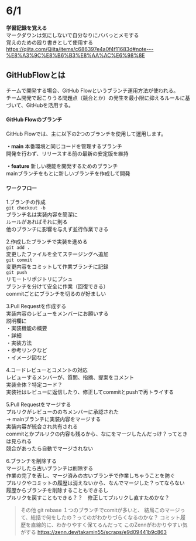 # 6/1

**学習記録を覚える**<br>
マークダウンは気にしないで自分なりにババっとメモする<br>
覚えのための殴り書きとして使用する<br>
https://qiita.com/Qiita/items/c686397e4a0f4f11683d#note---%E8%A3%9C%E8%B6%B3%E8%AA%AC%E6%98%8E

## GitHubFlowとは
チームで開発する場合、GitHub Flowというブランチ運用方法が使われる。<br>
チーム開発で起こりうる問題点（競合とか）の発生を最小限に抑えるルールに基づいて、GitHubを活用する。

#### GitHub Flowのブランチ
GitHub Flowでは、主に以下の2つのブランチを使用して運用します。

**・main**
本番環境と同じコードを管理するブランチ<br>
開発を行わず、リリースする前の最新の安定版を維持

**・feature**
新しい機能を開発するためのブランチ<br>
mainブランチをもとに新しいブランチを作成して開発

#### ワークフロー
1.ブランチの作成<br>
`git checkout -b`<br>
ブランチ名は実装内容を簡潔に<br>
ルールがあればそれに則る<br>
他のブランチに影響を与えず並行作業できる

2.作成したブランチで実装を進める<br>
`git add .`<br>
変更したファイルを全てステージングへ追加<br>
`git commit`<br>
変更内容をコミットして作業ブランチに記録<br>
`git push`<br>
リモートリポジトリにプシュ<br>
ブランチを分けて安全に作業（回復できる）<br>
commitごとにブランチを切るのが好ましい


3.Pull Requestを作成する<br>
実装内容のレビューをメンバーにお願いする<br>
説明欄に<br>
・実装機能の概要<br>
・詳細<br>
・実装方法<br>
・参考リンクなど<br>
・イメージ図など<br>

4.コードレビューとコメントの対応<br>
レビューするメンバーが、質問、指摘、提案をコメント<br>
実装全体？特定コード？<br>
実装社はレビューに返信したり、修正してcommitとpushで再トライする

5.Pull Requestをマージする<br>
プルリクがレビューののちメンバーに承認された<br>
→ mainブランチに実装内容をマージする<br>
実装内容が統合され共有される<br>
commitとかプルリクの内容も残るから、なにをマージしたんだっけ？ってときは見られる<br>
競合があったら自動でマージされない

6.ブランチを削除する<br>
マージしたら古いブランチは削除する<br>
作業の完了を表し、マージ済みの古いブランチで作業しちゃうことを防ぐ<br>
プルリクやコミットの履歴は消えないから、なんでマージした？ってならない<br>
履歴からブランチを削除することもできるし<br>
プルリクを戻すこともできる？？　修正してプルリクし直すためかな？<br>

> その他
> git rebase
> １つのブランチでcomitが多いと、
> 結局このマージって、総括で何をしたの？ってのがわかりづらくなるのかな？
> コミット履歴を直線的に、わかりやすく保てるんだって
> このZennがわかりやすい気がする
> https://zenn.dev/takamin55/scraps/e9d09441b9c863
